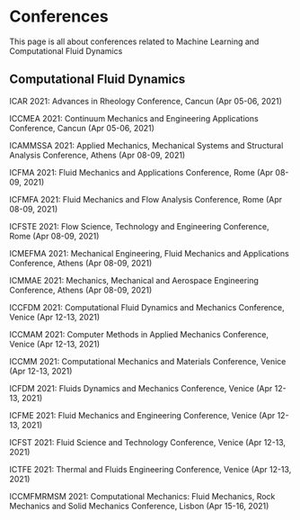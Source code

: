 # Conferences
This page is all about conferences related to Machine Learning and Computational Fluid Dynamics


## Computational Fluid Dynamics
ICAR 2021: Advances in Rheology Conference, Cancun (Apr 05-06, 2021)

ICCMEA 2021: Continuum Mechanics and Engineering Applications Conference, Cancun (Apr 05-06, 2021)

ICAMMSSA 2021: Applied Mechanics, Mechanical Systems and Structural Analysis Conference, Athens (Apr 08-09, 2021)

ICFMA 2021: Fluid Mechanics and Applications Conference, Rome (Apr 08-09, 2021)

ICFMFA 2021: Fluid Mechanics and Flow Analysis Conference, Rome (Apr 08-09, 2021)

ICFSTE 2021: Flow Science, Technology and Engineering Conference, Rome (Apr 08-09, 2021)

ICMEFMA 2021: Mechanical Engineering, Fluid Mechanics and Applications Conference, Athens (Apr 08-09, 2021)

ICMMAE 2021: Mechanics, Mechanical and Aerospace Engineering Conference, Athens (Apr 08-09, 2021)

ICCFDM 2021: Computational Fluid Dynamics and Mechanics Conference, Venice (Apr 12-13, 2021)

ICCMAM 2021: Computer Methods in Applied Mechanics Conference, Venice (Apr 12-13, 2021)

ICCMM 2021: Computational Mechanics and Materials Conference, Venice (Apr 12-13, 2021)

ICFDM 2021: Fluids Dynamics and Mechanics Conference, Venice (Apr 12-13, 2021)

ICFME 2021: Fluid Mechanics and Engineering Conference, Venice (Apr 12-13, 2021)

ICFST 2021: Fluid Science and Technology Conference, Venice (Apr 12-13, 2021)

ICTFE 2021: Thermal and Fluids Engineering Conference, Venice (Apr 12-13, 2021)

ICCMFMRMSM 2021: Computational Mechanics: Fluid Mechanics, Rock Mechanics and Solid Mechanics Conference, Lisbon (Apr 15-16, 2021)

